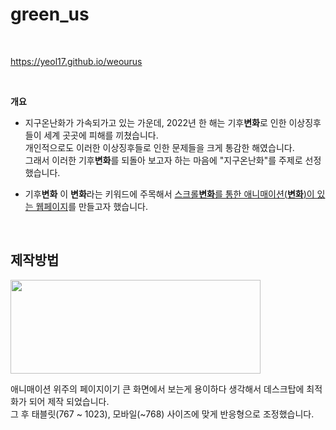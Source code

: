 # green_us

<br>

https://yeol17.github.io/weourus

<br>

**개요**

* 지구온난화가 가속되가고 있는 가운데, 2022년 한 해는 기후**변화**로 인한 이상징후들이 세계 곳곳에 피해를 끼쳤습니다.   
개인적으로도 이러한 이상징후들로 인한 문제들을 크게 통감한 해였습니다.   
그래서 이러한 기후**변화**를 되돌아 보고자 하는 마음에 "지구온난화"를 주제로 선정했습니다.

* 기후**변화** 이 **변화**라는 키워드에 주목해서 <ins>스크롤**변화**를 통한 애니매이션(**변화**)이 있는 웹페이지</ins>를 만들고자 했습니다.


<br>

## 제작방법

<img src="https://user-images.githubusercontent.com/97844334/210713701-bf34f2f7-24f2-466b-b761-53b3c70f9f1a.jpg" width="400" height="150"></img>

애니매이션 위주의 페이지이기 큰 화면에서 보는게 용이하다 생각해서 데스크탑에 최적화가 되어 제작 되었습니다.   
그 후 태블릿(767 ~ 1023), 모바일(~768) 사이즈에 맞게 반응형으로 조정했습니다.
